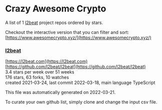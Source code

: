 # Crazy Awesome Crypto
A list of 1 [l2beat](https://github.com/l2beat) project repos ordered by stars.  

Checkout the interactive version that you can filter and sort: 
[https://www.awesomecrypto.xyz/](https://www.awesomecrypto.xyz/)  


### [l2beat](https://github.com/l2beat/l2beat)  
  
[https://l2beat.com](https://l2beat.com)  
[https://github.com/l2beat/l2beat](https://github.com/l2beat/l2beat)  
3.4 stars per week over 51 weeks  
176 stars, 63 forks, 10 watches  
created 2021-03-24, last commit 2022-03-18, main language TypeScript  


This file was automatically generated on 2022-03-21.  

To curate your own github list, simply clone and change the input csv file.  